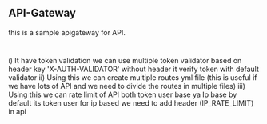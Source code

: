 ## API-Gateway

this is a sample apigateway for API. 

# 
i) It have token validation we can use multiple token validator based on header key 'X-AUTH-VALIDATOR' without header it verify token with default validator 
ii) Using this we can create multiple routes yml file (this is useful if we have lots of API and we need to divide the routes in multiple files)
iii) Using this we can rate limit of API both token user base ya Ip base by default its token user for ip based we need to add header (IP_RATE_LIMIT) in api 

